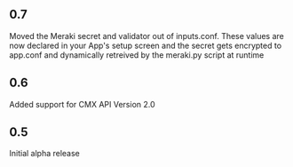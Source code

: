 0.7
---
Moved the Meraki secret and validator out of inputs.conf. These values are now declared in your App's setup screen and the secret gets encrypted to app.conf and dynamically retreived by the meraki.py script 
at runtime

0.6
---
Added support for CMX API Version 2.0

0.5
---
Initial alpha release
